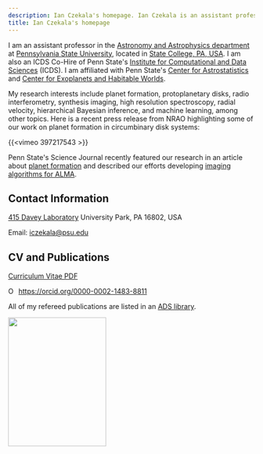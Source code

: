 ```yaml
---
description: Ian Czekala's homepage. Ian Czekala is an assistant professor at Pennsylvania State University
title: Ian Czekala's homepage
---
```


I am an assistant professor in the [Astronomy and Astrophysics department](https://science.psu.edu/astro) at [Pennsylvania State University](https://science.psu.edu/), located in [State College, PA, USA](https://goo.gl/maps/6vgTr6pz8frhyLTm6). I am also an ICDS Co-Hire of Penn State's [Institute for Computational and Data Sciences](https://www.icds.psu.edu/) (ICDS). I am affiliated with Penn State's [Center for Astrostatistics](https://astrostatistics.psu.edu/) and [Center for Exoplanets and Habitable Worlds](https://exoplanets.psu.edu/).

My research interests include planet formation, protoplanetary disks, radio interferometry, synthesis imaging, high resolution spectroscopy, radial velocity, hierarchical Bayesian inference, and machine learning, among other topics. Here is a recent press release from NRAO highlighting some of our work on planet formation in circumbinary disk systems:

{{<vimeo 397217543 >}}

Penn State's Science Journal recently featured our research in an article about [planet formation](https://science.psu.edu/science-journal/winter-2021/FlatSolarSystems) and described our efforts developing [imaging algorithms for ALMA](https://science.psu.edu/science-journal/winter-2021/improving-analysis-astronomy-data).


## Contact Information 
[415 Davey Laboratory](https://map.psu.edu/?id=1134#!m/274769?s/davey%20lab?ct/33177,25403,26748,26749,26750,27255)
University Park, PA 16802, USA

Email: <a href="mailto:iczekala@psu.edu">iczekala@psu.edu</a>

## CV and Publications
[Curriculum Vitae PDF](https://sites.psu.edu/iczekala/files/2021/03/Czekala_Ian_CV.pdf)

<div><a style="vertical-align: top;" href="https://orcid.org/0000-0002-1483-8811" target="orcid.widget" rel="me noopener noreferrer"><img style="width: 1em; margin-right: .5em;" src="https://orcid.org/sites/default/files/images/orcid_16x16.png" alt="ORCID iD icon" />https://orcid.org/0000-0002-1483-8811</a></div>


All of my refereed publications are listed in an [ADS library](https://ui.adsabs.harvard.edu/public-libraries/G0Ow9TGTRyuVT7hbhzailA). 

<a href="https://studentaffairs.psu.edu/csgd">
<img class="alignleft size-full wp-image-168" src="https://sites.psu.edu/iczekala/files/2021/02/LGBTQ_SafeZone_emailSignature-1.jpg" alt="" width="200" height="263" /></a>